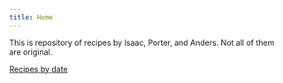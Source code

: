 ```yaml
---
title: Home
---
```


This is repository of recipes by Isaac, Porter, and Anders. Not all of them are original.

[Recipes by date](/recipes)